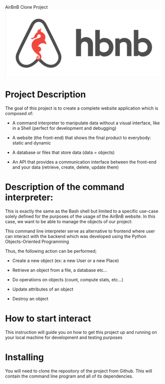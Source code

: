 AirBnB Clone Project
![AirBnb Clone](Screenshot_20221125_070856.png)

# Project Description

The goal of this project is to create a complete website application which is composed of:

- A command interpreter to manipulate data without a visual interface, like in a Shell (perfect for development and debugging)

- A website (the front-end) that shows the final product to everybody: static and dynamic

- A database or files that store data (data = objects)

- An API that provides a communication interface between the front-end and your data (retrieve, create, delete, update them)

# Description of the command interpreter:
This is exactly the same as the Bash shell but limited to a specific use-case solely defined for the purposes of the usage of the AirBnB website. In this case, we want to be able to manage the objects of our project:

This command line interpreter serve as alternative to frontend where user can interact with the backend which was developed using the Python Objects-Oriented Programming

Thus, the following action can be performed;

- Create a new object (ex: a new User or a new Place)

- Retrieve an object from a file, a database etc…

- Do operations on objects (count, compute stats, etc…)

- Update attributes of an object

- Destroy an object

# How to start interact
This instruction will guide you on how to get this project up and running on your local machine for development and testing purposes

# Installing
You will need to clone the repository of the project from Github. This will contain the command line program and all of its dependencies.